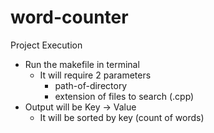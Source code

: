 # word-counter

Project Execution
- Run the makefile in terminal
  - It will require 2 parameters
    - path-of-directory
    - extension of files to search (.cpp)
- Output will be Key -> Value
  - It will be sorted by key (count of words)
